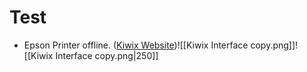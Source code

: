 # Test
- Epson Printer
offline. ([Kiwix Website](https://kiwix.org/en/about-us/))![[Kiwix Interface copy.png]]![[Kiwix Interface copy.png|250]]